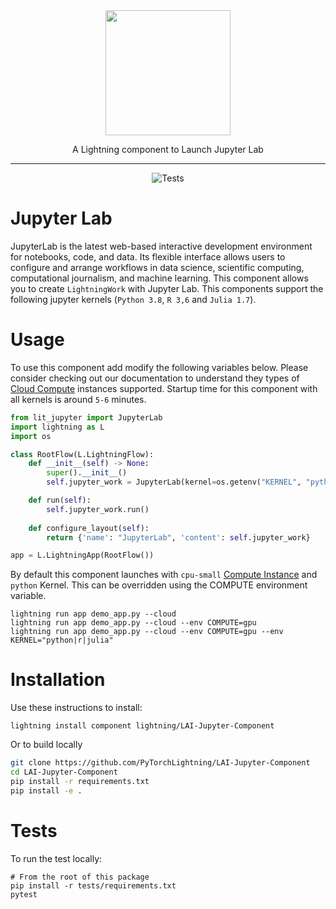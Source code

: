 <div align="center">
<img src="https://jupyter.org/assets/homepage/main-logo.svg" width="200px">

A Lightning component to Launch Jupyter Lab
______________________________________________________________________

![Tests](https://github.com/Lightning-AI/LAI-Jupyter-Component/actions/workflows/ci-testing.yml/badge.svg)
</div>

# Jupyter Lab
JupyterLab is the latest web-based interactive development environment for notebooks, code, and data. Its flexible interface allows users to configure and arrange workflows in data science, scientific computing, computational journalism, and machine learning. This component allows you to create `LightningWork` with Jupyter Lab. This components support the following jupyter kernels (`Python 3.8`, `R 3,6` and `Julia 1.7`).

# Usage
To use this component add modify the following variables below. Please consider checking out our documentation to understand they types of [Cloud Compute](https://lightning.ai/lightning-docs/core_api/lightning_work/compute.html) instances supported. Startup time for this component with all kernels is around `5-6` minutes.

```python
from lit_jupyter import JupyterLab
import lightning as L
import os

class RootFlow(L.LightningFlow):
    def __init__(self) -> None:
        super().__init__()
        self.jupyter_work = JupyterLab(kernel=os.getenv("KERNEL", "python"), cloud_compute=L.CloudCompute(os.getenv("COMPUTE", "cpu-small")))

    def run(self):
        self.jupyter_work.run()
    
    def configure_layout(self):
        return {'name': "JupyterLab", 'content': self.jupyter_work}

app = L.LightningApp(RootFlow())
```

By default this component launches with `cpu-small` [Compute Instance](https://lightning.ai/lightning-docs/core_api/lightning_work/compute.html) and `python` Kernel. This can be overridden using the COMPUTE environment variable.


```
lightning run app demo_app.py --cloud
lightning run app demo_app.py --cloud --env COMPUTE=gpu
lightning run app demo_app.py --cloud --env COMPUTE=gpu --env KERNEL="python|r|julia"
```


# Installation
Use these instructions to install:

```
lightning install component lightning/LAI-Jupyter-Component
```

Or to build locally
```bash
git clone https://github.com/PyTorchLightning/LAI-Jupyter-Component
cd LAI-Jupyter-Component
pip install -r requirements.txt
pip install -e .
```

# Tests
To run the test locally:
```
# From the root of this package
pip install -r tests/requirements.txt
pytest
```
